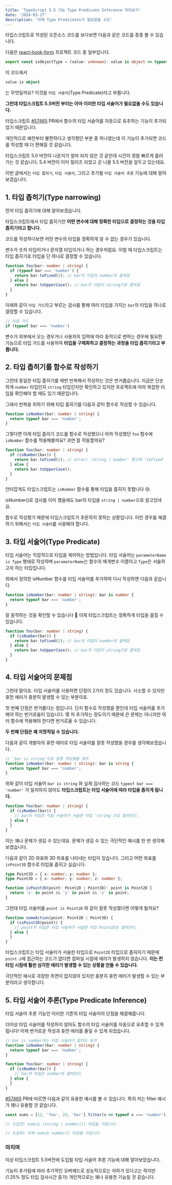 ```yaml
---
title: 'TypeScript 5.5 기능 Type Predicate Inference 미리보기'
date: '2024-03-17'
description: '이제 Type Predicates가 필요없을 수도'
---
```


타입스크립트로 작성된 오픈소스 코드를 보다보면 다음과 같은 코드를 종종 볼 수 있습니다.

다음은 [react-hook-form](https://github.com/react-hook-form/react-hook-form/blob/00ce24a0a3fc25c98606f673d79ae90c6d3de81a/src/utils/isObject.ts#L4) 프로젝트 코드 중 일부입니다.

```ts
export const isObjectType = (value: unknown): value is object => typeof value === 'object';
```

이 코드에서

```ts
value is object
```

는 무엇일까요? 이것을 `타입 서술어`(Type Predicate)라고 부릅니다.

**그런데 타입스크립트 5.5버전 부터는 아마 이러한 타입 서술어가 필요없을 수도 있습니다.**

타입스크립트 [#57465](https://github.com/microsoft/TypeScript/pull/57465) PR에서 함수의 타입 서술어를 자동으로 유추하는 기능이 추가되었기 때문입니다.

개인적으로 예전부터 불편하다고 생각했던 부분 중 하나였는데 이 기능이 추가되면 코드를 작성할 때 더 편해질 것 같습니다.

타입스크립트 5.0 버전이 나온지가 얼마 되지 않은 것 같은데 시간이 정말 빠르게 흘러가는 것 같습니다. 5.4 버전이 이미 릴리즈 되었고 곧 나올 5.5 버전을 앞두고 있는데요.

이번 글에서는 `타입 좁히기`, `타입 서술어`, 그리고 추가될 `타입 서술어 추론` 기능에 대해 알아보겠습니다.

## 1. 타입 좁히기(Type narrowing)

먼저 타입 좁히기에 대해 알아보겠습니다.

타입스크립트에서 타입 좁히기란 **어떤 변수에 대해 정확한 타입으로 결정하는 것을 타입 좁히기라고 합니다.**

코드를 작성하다보면 어떤 변수의 타입을 정확하게 알 수 없는 경우가 있습니다.

변수가 숫자 타입이거나 문자열 타입이거나 하는 경우처럼요. 이럴 때 타입스크립트는 타입 좁히기로 타입을 단 하나로 결정할 수 있습니다.

```ts
function foo(bar: number | string) {
  if (typeof bar === 'number') {
    return bar.toFixed(2); // bar의 타입이 number로 좁혀짐
  } else {
    return bar.toUpperCase(); // bar의 타입이 string으로 좁혀짐
  }
}
```

아래와 같이 `타입 가드`라고 부르는 검사를 통해 여러 타입을 가지는 `bar`의 타입을 하나로 결정할 수 있습니다.

```ts
// 타입 가드
if (typeof bar === 'number')
```

변수가 외부에서 오는 경우거나 사용자의 입력에 따라 동적으로 변하는 경우에 필요한 기능으로 타입 가드를 사용하여 **타입을 구체화하고 결정하는 과정을 타입 좁히기라고 부릅니다.**

## 2. 타입 좁히기를 함수로 작성하기

그런데 동일한 타입 좁히기를 매번 반복해서 작성하는 것은 번거롭습니다. 지금은 단순하게 `number` 타입인지 `string` 타입인지만 확인하고 있지만 프로젝트에 따라 복잡한 타입을 확인해야 할 때도 있기 때문입니다.

그래서 반복을 피하기 위해 타입 좁히기를 다음과 같이 함수로 작성할 수 있습니다.

```ts
function isNumber(bar: number | string) {
  return typeof bar === 'number';
}
```

그렇다면 이제 타입 좁히기 코드를 함수로 작성했으니 아까 작성했던 `foo` 함수에 `isNumber` 함수를 적용해볼까요? 과연 잘 작동할까요?

```ts
function foo(bar: number | string) {
  if (isNumber(bar)) {
    return bar.toFixed(2); // error) 'string | number' 형식에 'toFixed' 속성이 없습니다.
  } else {
    return bar.toUpperCase();
  }
}
```

안타깝게도 타입스크립트는 `isNumber` 함수를 통해 타입을 좁히지 못합니다 😢.

isNumber()로 검사를 이미 했음에도 bar의 타입을 `string | number`으로 알고있네요.

함수로 작성했기 때문에 타입스크립트가 추론하지 못하는 상황입니다. 이런 경우를 해결하기 위해서는 `타입 서술어`를 사용해야 합니다.

## 3. 타입 서술어(Type Predicate)

타입 서술어는 직접적으로 타입을 제어하는 방법입니다. 타입 서술어는 `parameterName is Type` 형태로 작성하며 `parameterName`는 함수의 매개변수 이름이고 `Type`은 서술하고자 하는 타입입니다.

위에서 정의한 isNumber 함수를 타입 서술어를 추가하여 다시 작성하면 다음과 같습니다

```ts
function isNumber(bar: number | string): bar is number {
  return typeof bar === 'number';
}
```

잘 동작하는 것을 확인할 수 있습니다 🙌 이제 타입스크립트는 정확하게 타입을 좁힐 수 있습니다.

```ts
function foo(bar: number | string) {
  if (isNumber(bar)) {
    return bar.toFixed(2); // bar의 타입이 number로 좁혀짐
  } else {
    return bar.toUpperCase(); // bar의 타입이 string으로 좁혀짐
  }
}
```

## 4. 타입 서술어의 문제점

그런데 말이죠. 타입 서술어를 사용하면 단점이 2가지 정도 있습니다. 사소할 수 있지만 휴먼 에러가 충분히 발생할 수 있는 부분이죠.

첫 번째 단점은 번거롭다는 점입니다. 단지 함수로 작성했을 뿐인데 타입 서술어를 추가해야 하는 번거로움이 있습니다. 몇 자 추가하는 정도이기 때문에 큰 문제는 아니지만 여러 함수에 적용해야 한다면 번거로울 수 있습니다.

**두 번째 단점은 꽤 치명적일 수 있습니다.**

다음과 같이 개발자의 휴먼 에러로 타입 서술어를 잘못 작성했을 경우를 생각해보겠습니다.

```ts
// `bar is string`으로 잘못 작성했을 경우
function isNumber(bar: number | string): bar is string {
  return typeof bar === 'number';
}
```

위와 같이 타입 서술어 `bar is string` 와 실제 검사하는 코드 `typeof bar === 'number'` 가 일치하지 않아도 **타입스크립트는 타입 서술어에 따라 타입을 좁히게 됩니다.**

```ts
function foo(bar: number | string) {
  if (isNumber(bar)) {
    // bar의 타입은 타입 서술어가 서술한 타입 `string`으로 좁혀진다.
  } else {
  }
}
```

이는 꽤나 문제가 생길 수 있는데요. 문제가 생길 수 있는 극단적인 예시를 한 번 생각해보겠습니다.

다음과 같이 2D 좌표와 3D 좌표를 나타내는 타입이 있습니다. 그리고 어떤 좌표를 `isPoint3D` 함수로 타입을 좁히고 싶습니다.

```ts
type Point2D = { x: number; y: number };
type Point3D = { x: number; y: number; z: number };

function isPoint3D(point: Point2D | Point3D): point is Point2D {
  return 'x' in point && 'y' in point && 'z' in point;
}
```

그런데 타입 서술어를 `point is Point2D` 와 같이 잘못 작성했다면 어떻게 될까요?

```ts
function someAction(point: Point2D | Point3D) {
  if (isPoint3D(point)) {
    // point의 타입은 타입 서술어가 서술한 타입 Point2D로 좁혀진다.
  } else {
  }
}
```

타입스크립트는 타입 서술어가 서술한 타입으로 `Point2D` 타입으로 좁혀지기 때문에 `point.z`에 접근하는 코드가 없다면 컴파일 시점에 에러가 발생하지 않습니다. **이는 런타임 시점에 훨씬 심각한 에러가 발생할 수 있는 상황을 만들 수 있습니다.**

극단적인 예시로 과장한 측면이 없지않아 있지만 충분히 휴먼 에러가 발생할 수 있는 부분이라고 생각합니다.

## 5. 타입 서술어 추론(Type Predicate Inference)

타입 서술어 추론 기능인 이러한 기존의 타입 서술어의 단점을 해결해줍니다.

더이상 타입 서술어를 작성하지 않아도 함수의 타입 서술어를 자동으로 유추할 수 있게 됩니다! 이제 번거로운 작성과 휴먼 에러를 줄일 수 있게 되었습니다.

```ts
// bar is number라는 타입 서술어가 없어도 동작
function isNumber(bar: number | string) {
  return typeof bar === 'number';
}

function foo(bar: number | string) {
  if (isNumber(bar)) {
    // bar의 타입은 number로 좁혀진다.
  } else {
  }
}
```

[#57465](https://github.com/microsoft/TypeScript/pull/57465) PR에 따르면 다음과 같이 유용한 예시를 볼 수 있습니다. 특히 저는 filter 예시가 꽤나 유용할 것 같습니다.

```ts
const nums = [12, 'foo', 23, 'bar'].filter(x => typeof x === 'number');

// 도입전) nums는 (string | number)[] 타입을 가집니다.

// 도입후) 이제 nums는 number[] 타입을 가집니다.
```

### 마치며

이상 타입스크립트 5.5버전에 도입될 타입 서술어 추론 기능에 대해 알아보았습니다.

기능이 추가됨에 따라 추가적인 오버헤드로 성능적으로는 저하가 있다고는 하지만 (1.25% 정도 타입 검사시간 증가) 개인적으로는 꽤나 유용한 기능일 것 같습니다.
